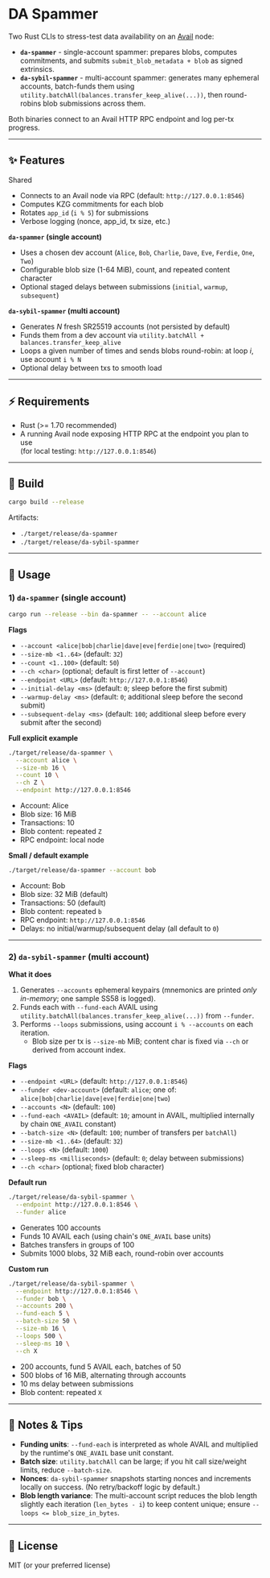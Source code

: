 # DA Spammer

Two Rust CLIs to stress-test data availability on an [Avail](https://www.availproject.org/) node:

- **`da-spammer`** - single-account spammer: prepares blobs, computes commitments, and submits `submit_blob_metadata + blob` as signed extrinsics.
- **`da-sybil-spammer`** - multi-account spammer: generates many ephemeral accounts, batch-funds them using `utility.batchAll(balances.transfer_keep_alive(...))`, then round-robins blob submissions across them.

Both binaries connect to an Avail HTTP RPC endpoint and log per-tx progress.

---

## ✨ Features

Shared
- Connects to an Avail node via RPC (default: `http://127.0.0.1:8546`)
- Computes KZG commitments for each blob
- Rotates `app_id` (`i % 5`) for submissions
- Verbose logging (nonce, app_id, tx size, etc.)

**`da-spammer` (single account)**
- Uses a chosen dev account (`Alice`, `Bob`, `Charlie`, `Dave`, `Eve`, `Ferdie`, `One`, `Two`)
- Configurable blob size (1-64 MiB), count, and repeated content character
- Optional staged delays between submissions (`initial`, `warmup`, `subsequent`)

**`da-sybil-spammer` (multi account)**
- Generates *N* fresh SR25519 accounts (not persisted by default)
- Funds them from a dev account via `utility.batchAll + balances.transfer_keep_alive`
- Loops a given number of times and sends blobs round-robin: at loop *i*, use account `i % N`
- Optional delay between txs to smooth load

---

## ⚡ Requirements

- Rust (>= 1.70 recommended)
- A running Avail node exposing HTTP RPC at the endpoint you plan to use  
  (for local testing: `http://127.0.0.1:8546`)

---

## 🔧 Build

```bash
cargo build --release
```
Artifacts:
- `./target/release/da-spammer`
- `./target/release/da-sybil-spammer`

---

## 🚀 Usage

### 1) `da-spammer` (single account)
```bash
cargo run --release --bin da-spammer -- --account alice
```

**Flags**
- `--account <alice|bob|charlie|dave|eve|ferdie|one|two>` (required)
- `--size-mb <1..64>`  (default: `32`)
- `--count <1..100>`   (default: `50`)
- `--ch <char>`        (optional; default is first letter of `--account`)
- `--endpoint <URL>`   (default: `http://127.0.0.1:8546`)
- `--initial-delay <ms>`     (default: `0`; sleep before the first submit)
- `--warmup-delay <ms>`      (default: `0`; additional sleep before the second submit)
- `--subsequent-delay <ms>`  (default: `100`; additional sleep before every submit after the second)

**Full explicit example**
```bash
./target/release/da-spammer \
  --account alice \
  --size-mb 16 \
  --count 10 \
  --ch Z \
  --endpoint http://127.0.0.1:8546
```
- Account: Alice
- Blob size: 16 MiB
- Transactions: 10
- Blob content: repeated `Z`
- RPC endpoint: local node

**Small / default example**
```bash
./target/release/da-spammer --account bob
```
- Account: Bob
- Blob size: 32 MiB (default)
- Transactions: 50 (default)
- Blob content: repeated `b`
- RPC endpoint: `http://127.0.0.1:8546`
- Delays: no initial/warmup/subsequent delay (all default to `0`)

---

### 2) `da-sybil-spammer` (multi account)

**What it does**
1. Generates `--accounts` ephemeral keypairs (mnemonics are printed *only in-memory*; one sample SS58 is logged).
2. Funds each with `--fund-each` AVAIL using `utility.batchAll(balances.transfer_keep_alive(...))` from `--funder`.
3. Performs `--loops` submissions, using account `i % --accounts` on each iteration.
   - Blob size per tx is `--size-mb` MiB; content char is fixed via `--ch` or derived from account index.

**Flags**
- `--endpoint <URL>`            (default: `http://127.0.0.1:8546`)
- `--funder <dev-account>`      (default: `alice`; one of: `alice|bob|charlie|dave|eve|ferdie|one|two`)
- `--accounts <N>`              (default: `100`)
- `--fund-each <AVAIL>`         (default: `10`; amount in AVAIL, multiplied internally by chain `ONE_AVAIL` constant)
- `--batch-size <N>`            (default: `100`; number of transfers per `batchAll`)
- `--size-mb <1..64>`           (default: `32`)
- `--loops <N>`                 (default: `1000`)
- `--sleep-ms <milliseconds>`   (default: `0`; delay between submissions)
- `--ch <char>`                 (optional; fixed blob character)

**Default run**
```bash
./target/release/da-sybil-spammer \
  --endpoint http://127.0.0.1:8546 \
  --funder alice
```
- Generates 100 accounts
- Funds 10 AVAIL each (using chain's `ONE_AVAIL` base units)
- Batches transfers in groups of 100
- Submits 1000 blobs, 32 MiB each, round-robin over accounts

**Custom run**
```bash
./target/release/da-sybil-spammer \
  --endpoint http://127.0.0.1:8546 \
  --funder bob \
  --accounts 200 \
  --fund-each 5 \
  --batch-size 50 \
  --size-mb 16 \
  --loops 500 \
  --sleep-ms 10 \
  --ch X
```
- 200 accounts, fund 5 AVAIL each, batches of 50
- 500 blobs of 16 MiB, alternating through accounts
- 10 ms delay between submissions
- Blob content: repeated `X`

---

## 📝 Notes & Tips

- **Funding units**: `--fund-each` is interpreted as whole AVAIL and multiplied by the runtime's `ONE_AVAIL` base unit constant.
- **Batch size**: `utility.batchAll` can be large; if you hit call size/weight limits, reduce `--batch-size`.
- **Nonces**: `da-sybil-spammer` snapshots starting nonces and increments locally on success. (No retry/backoff logic by default.)
- **Blob length variance**: The multi-account script reduces the blob length slightly each iteration (`len_bytes - i`) to keep content unique; ensure `--loops <= blob_size_in_bytes`.

---

## 📜 License

MIT (or your preferred license)
